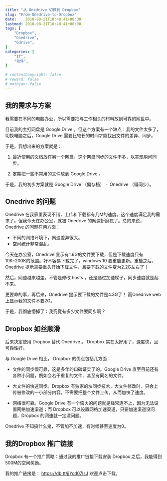 ```yaml
---
title: "从 Onedrive 切换到 Dropbox"
slug: "From-Onedrive-to-Dropbox"
date:    2018-08-21T18:48:41+08:00
lastmod: 2018-08-21T18:48:41+08:00
tags: [
    "Dropbox",
    "Onedrive",
    "Gdrive",
]
categories: [
    "IT",
    "软件",
]

# contentCopyright: false
# reward: false
# mathjax: false
---
```


##  我的需求与方案

我需要在不同的电脑办公，所以需要把与工作相关的材料放到可靠的网盘中。

目前我的主打网盘是 Google Drive 。但这个方案有一个缺点：我的文件太多了，切换电脑之后，Google Drive 需要比较长的时间才能找出文件的差异、同步。

于是，我想出来的方案就是：<!--more-->

1. 最近使用的文档放在另一个网盘，这个网盘同步的文件不多，以实现瞬间同步。

2. 定期把一些不常用的文件放到 Google Drive 。

于是，我的初步方案就是 Google Drive （偏存档） + Onedrive （偏同步）。

## Onedrive 的问题

Onedrive 在我家里表现不错，上传和下载都有几M的速度。这个速度满足我的需求了。但我今天在办公室，就被 Onedrive 的网速折磨疯了。总的来说，Onedrive 的问题在两方面：

* 不同的网络环境下，网速差异很大。
* 空间统计非常混乱。

今天在办公室，Onedrive 显示有1.6G的文件要下载，但是下载速度只有10K~200K的范围。好不容易下载完了，windows 10 要重启更新。重启之后，Onedrive 提示需要重头开始下载文件，且要下载的文件变为2.2G左右了！

然后，网速越来越差。不管是修改 hosts ，还是通过加速梯子，同步速度就是起不来。

更要命的事，再后来，Onedrive 提示要下载的文件是4.3G了！ 而Onedrive web上显示我的文件不要2G。

于是，我彻底懵掉了：我究竟有多少文件要同步啊？

## Dropbox 如丝顺滑

后来决定使用 Dropbox 替代 Onedrive 。 Dropbox 实在太好用了，速度快，且可靠性好。

与 Google Drive 相比， Dropbox 的优点包括几方面：

* 文件的同步很可靠，这是多年的口碑证实了的。Google Drive 直至目前还有各种小问题，例如会若干重复的文件、甚至有同名的文件。

* 大文件的快速同步。Dropbox 有独家的块同步技术，大文件修改时，只会上传被修改的一小部分内容，不需要把整个文件上传，从而加快了速度。
* 网络很可靠。Google Drive 有一个恼火的问题就是经常连不上，因为无法设置网络加速渠道；而 Dropbox 可以设置网络加速渠道，只要加速渠道没问题，Dropbox 的网速就一定没问题。

Onedrive 不知搞什么鬼，不管加不加速，有时候甚至速度为0。

## 我的Dropbox 推广链接

Dropbox 有一个推广策略：通过我的推广链接下载安装 Dropbox 之后，我能得到 500M的空间奖励。

我的推广链接是： https://db.tt/jjYcd07IsJ 欢迎点击下载。



